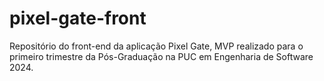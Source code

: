 # pixel-gate-front
Repositório do front-end da aplicação Pixel Gate, MVP realizado para o primeiro trimestre da Pós-Graduação na PUC em Engenharia de Software 2024.
